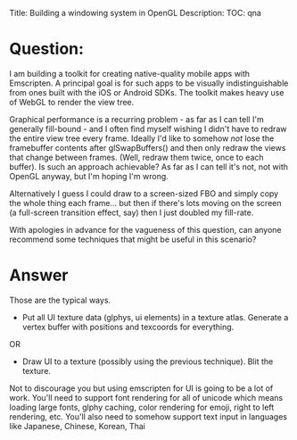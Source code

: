 Title: Building a windowing system in OpenGL
Description:
TOC: qna

# Question:

I am building a toolkit for creating native-quality mobile apps with Emscripten. A principal goal is for such apps to be visually indistinguishable from ones built with the iOS or Android SDKs. The toolkit makes heavy use of WebGL to render the view tree.

Graphical performance is a recurring problem - as far as I can tell I'm generally fill-bound - and I often find myself wishing I didn't have to redraw the entire view tree every frame. Ideally I'd like to somehow *not* lose the framebuffer contents after glSwapBuffers() and then only redraw the views that change between frames. (Well, redraw them twice, once to each buffer). Is such an approach achievable? As far as I can tell it's not, not with OpenGL anyway, but I'm hoping I'm wrong.

Alternatively I guess I could draw to a screen-sized FBO and simply copy the whole thing each frame... but then if there's lots moving on the screen (a full-screen transition effect, say) then I just doubled my fill-rate.

With apologies in advance for the vagueness of this question, can anyone recommend some techniques that might be useful in this scenario?

# Answer

Those are the typical ways.

* Put all UI texture data (glphys, ui elements) in a texture atlas. Generate a vertex buffer with positions and texcoords for everything.

OR

* Draw UI to a texture (possibly using the previous technique). Blit the texture.

Not to discourage you but using emscripten for UI is going to be a lot of work. You'll need to support font rendering for all of unicode which means loading large fonts, glphy caching, color rendering for emoji, right to left rendering, etc. You'll also need to somehow support text input in languages like Japanese, Chinese, Korean, Thai

